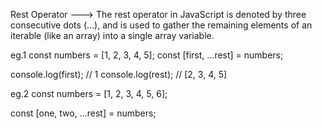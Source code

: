 Rest Operator --->
The rest operator in JavaScript is denoted by three consecutive dots (...), and is used to gather the remaining elements of an iterable (like an array) into a single array variable.

eg.1
const numbers = [1, 2, 3, 4, 5];
const [first, ...rest] = numbers;

console.log(first); // 1
console.log(rest); // [2, 3, 4, 5]

eg.2
const numbers = [1, 2, 3, 4, 5, 6];

const [one, two, ...rest] = numbers;